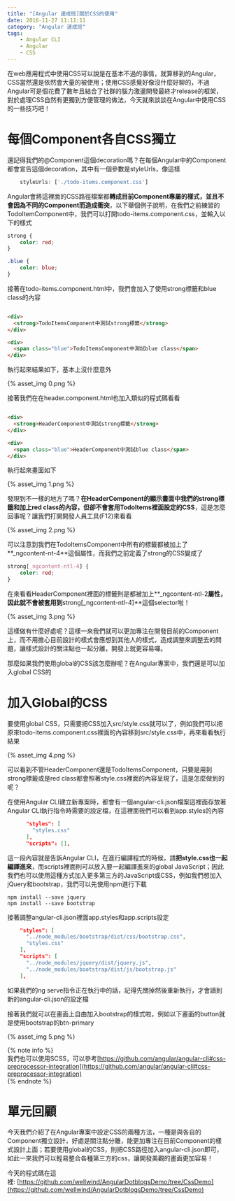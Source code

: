 ```yaml
---
title: "[Angular 速成班]關於CSS的使用"
date: 2016-11-27 11:11:11
category: "Angular 速成班"
tags:
    - Angular CLI
    - Angular
    - CSS
---
```

在web應用程式中使用CSS可以說是在基本不過的事情，就算移到的Angular，CSS當然還是依然會大量的被使用；使用CSS感覺好像沒什麼好聊的，不過Angular可是個花費了數年且結合了社群的腦力激盪開發最終才release的框架，對於處理CSS自然有更獨到方便管理的做法，今天就來談談在Angular中使用CSS的一些技巧吧！

<!-- more -->

# 每個Component各自CSS獨立

還記得我們的@Component這個decoration嗎？在每個Angular中的Component都會宣告這個decoration，其中有一個參數是styleUrls，像這樣

```javascript
    styleUrls: ['./todo-items.component.css']
```

Angular會將這裡面的CSS路徑檔案都**轉成目前Component專屬的樣式，並且不會因為不同的Component而造成衝突**，以下舉個例子說明，在我們之前練習的TodoItemComponent中，我們可以打開todo-items.component.css，並輸入以下的樣式

```css
strong {
    color: red;
}

.blue {
    color: blue;
}
```

接著在todo-items.component.html中，我們會加入了使用strong標籤和blue class的內容

```html

<div>
  <strong>TodoItemsComponent中測試strong標籤</strong>
</div>

<div>
  <span class="blue">TodoItemsComponent中測試blue class</span>
</div>

```

執行起來結果如下，基本上沒什麼意外

{% asset_img 0.png %}

接著我們在在header.component.html也加入類似的程式碼看看

```html

<div>
  <strong>HeaderComponent中測試strong標籤</strong>
</div>

<div>
  <span class="blue">HeaderComponent中測試blue class</span>
</div>

```

執行起來畫面如下

{% asset_img 1.png %}

發現到不一樣的地方了嗎？**在HeaderComponent的顯示畫面中我們的strong標籤和加上red class的內容，但卻不會套用TodoItems裡面設定的CSS**，這是怎麼回事呢？讓我們打開開發人員工具(F12)來看看

{% asset_img 2.png %}

可以注意到我們在TodoItemsComponent中所有的標籤都被加上了**_ngcontent-nt-4**這個屬性，而我們之前定義了strong的CSS變成了

```css
strong[_ngcontent-ntl-4] {
    color: red;
}
```

在來看看HeaderComponent裡面的標籤則是都被加上**_ngcontent-ntl-2**屬性，因此就不會被套用到**strong[_ngcontent-ntl-4]**這個selector啦！

{% asset_img 3.png %}

這樣做有什麼好處呢？這樣一來我們就可以更加專注在開發目前的Component上，而不用擔心目前設計的樣式會應想到其他人的樣式，造成調整來調整去的問題，讓樣式設計的關注點也一起分離，開發上就更容易囉。

那麼如果我們使用global的CSS該怎麼辦呢？在Angular專案中，我們還是可以加入global CSS的

# 加入Global的CSS

要使用global CSS，只需要把CSS加入src/style.css就可以了，例如我們可以把原來todo-items.component.css裡面的內容移到src/style.css中，再來看看執行結果

{% asset_img 4.png %}

可以看到不管HeaderComponent還是TodoItemsComponent，只要是用到strong標籤或是red class都會照著style.css裡面的內容呈現了，這是怎麼做到的呢？

在使用Angular CLI建立新專案時，都會有一個angular-cli.json檔案這裡面存放著Angular CLI執行指令時需要的設定檔，在這裡面我們可以看到app.styles的內容

```json
      "styles": [
        "styles.css"
      ],
      "scripts": [],
```

這一段內容就是告訴Angular CLI，在進行編譯程式的時候，請**把style.css也一起編譯進來**，而scripts裡面則可以放入要一起編譯進來的global JavaScript；因此我們也可以使用這種方式加入更多第三方的JavaScript或CSS，例如我們想加入jQuery和bootstrap，我們可以先使用npm進行下載

```shell
npm install --save jquery
npm install --save bootstrap
```

接著調整angular-cli.json裡面app.styles和app.scripts設定

```json
    "styles": [
      "../node_modules/bootstrap/dist/css/bootstrap.css",
      "styles.css"
    ],
    "scripts": [
      "../node_modules/jquery/dist/jquery.js",
      "../node_modules/bootstrap/dist/js/bootstrap.js"
    ],
```

如果我們的ng serve指令正在執行中的話，記得先關掉然後重新執行，才會讀到新的angular-cli.json的設定檔

接著我們就可以在畫面上自由加入bootstrap的樣式啦，例如以下畫面的button就是使用bootstrap的btn-primary

{% asset_img 5.png %}

{% note info %}  
我們也可以使用SCSS，可以參考[https://github.com/angular/angular-cli#css-preprocessor-integration](https://github.com/angular/angular-cli#css-preprocessor-integration)  
{% endnote %}  

# 單元回顧

今天我們介紹了在Angular專案中設定CSS的兩種方法，一種是與各自的Component獨立設計，好處是關注點分離，能更加專注在目前Component的樣式設計上面；若要使用global的CSS，則把CSS路徑加入angular-cli.json即可，如此一來我們可以輕易整合各種第三方的css，讓開發美觀的畫面更加容易！

今天的程式碼在這裡: [https://github.com/wellwind/AngularDotblogsDemo/tree/CssDemo](https://github.com/wellwind/AngularDotblogsDemo/tree/CssDemo)
